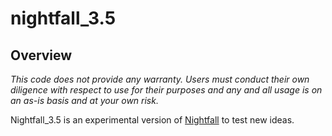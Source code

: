 # nightfall_3.5

## Overview

_This code does not provide any warranty. Users must conduct their own diligence with respect to use for their purposes and any and all usage is on an as-is basis and at your own risk._

Nightfall_3.5 is an experimental version of [Nightfall](https://github.com/EYBlockchain/nightfall_3) to test new ideas. 
